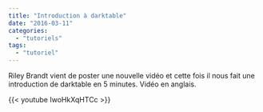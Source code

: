 ```yaml
---
title: "Introduction à darktable"
date: "2016-03-11"
categories: 
  - "tutoriels"
tags: 
  - "tutoriel"
---
```


Riley Brandt vient de poster une nouvelle vidéo et cette fois il nous fait une introduction de darktable en 5 minutes. Vidéo en anglais.

{{< youtube IwoHkXqHTCc >}}
